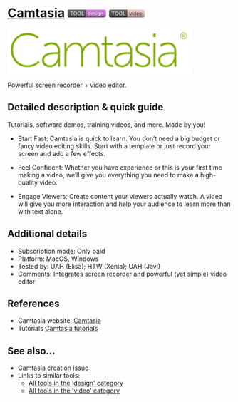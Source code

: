 # [Camtasia](https://www.techsmith.es/editor-video.html)  [<img src="images/design.png" align="bottom">](https://github.com/e-CLOSE/Toolbox/issues?q=label%3A01_TOOL+label%3Adesign) [<img src="images/video.png" align="bottom">](https://github.com/e-CLOSE/Toolbox/issues?q=label%3A01_TOOL+label%3Avideo)

[<img src="images/camtasia.png" align="bottom" height="100" alt="camtasia Logo">](https://www.techsmith.es/editor-video.html)

Powerful screen recorder + video editor.


## Detailed description & quick guide

Tutorials, software demos, training videos, and more. Made by you!

+ Start Fast:
Camtasia is quick to learn. You don’t need a big budget or fancy video editing skills. Start with a template or just record your screen and add a few effects.

+ Feel Confident:
Whether you have experience or this is your first time making a video, we’ll give you everything you need to make a high-quality video.

+ Engage Viewers:
Create content your viewers actually watch. A video will give you more interaction and help your audience to learn more than with text alone.


## Additional details

- Subscription mode: Only paid
- Platform: MacOS, Windows
- Tested by: UAH (Elisa); HTW (Xenia); UAH (Javi)
- Comments: Integrates screen recorder and powerful (yet simple) video editor


## References

- Camtasia website: [Camtasia](https://www.techsmith.es/editor-video.html)
- Tutorials [Camtasia tutorials](https://www.youtube.com/watch?v=bS6pRt_R0m8&list=PLDyDYqoIde4Bd1dAXoF0sfxiI8zpBryqy)


## See also...

- [Camtasia creation issue](https://github.com/e-CLOSE/Toolbox/issues/89)
- Links to similar tools:
  - [All tools in the 'design' category](https://github.com/e-CLOSE/Toolbox/issues?q=label%3A01_TOOL+label%3Adesign)
  - [All tools in the 'video' category](https://github.com/e-CLOSE/Toolbox/issues?q=label%3A01_TOOL+label%3Avideo)
